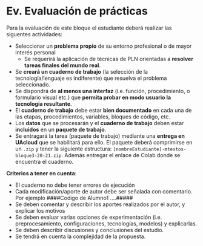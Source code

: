 
Ev. Evaluación de prácticas
====================================

Para la evaluación de este bloque el estudiante deberá realizar las siguentes actividades:

- Seleccionar un **problema propio** de su entorno profesional o de mayor interés personal
  - Se requerirá la aplicación de técnicas de PLN orientadas a **resolver tareas finales del mundo real**.
- Se **creará un cuaderno de trabajo** (la selección de la tecnología/lenguaje es indiferente) que resuelva el problema seleccionado.
- Se dispondrá de **al menos una interfaz** (i.e. función, procedimiento, o formulario visual etc.) que **permita probar en modo usuario la tecnología resultante**.
- El **cuaderno de trabajo** debe estar **bien documentado** en cada una de las etapas, procedimientos, variables, bloques de código, etc.  
- Los **datos** que se procesarán y el **cuaderno de trabajo** deben estar **incluidos** en un  **paquete de trabajo**.
- Se entragará la tarea (paquete de trabajo) mediante una **entrega en UAcloud** que se habilitará para ello. El paquete deberá comprimirse en un ``.zip`` y tener la siguiente estructura: ``[nombreEstudiante]-mtextos-bloque3-20-21.zip``. Además entregar el enlace de Colab donde se encuentra el cuaderno.



**Criterios a tener en cuenta**:

- El cuaderno no debe tener errores de ejecución
- Cada modificación/aporte de autor debe ser señalada con comentario. Por ejemplo ####Codigo de Alumno1 ....#####
- Se deben comentar y describir los aportes realizados por el autor, y explicar los motivos
- Se deben evaluar varias opciones de experimentación (i.e. preprocesamiento, configuraciones, tecnologías, modelos) y explicarlas. 
- Se deben describir discusiones y conclusiones del estudio.
- Se tendrá en cuenta la complejidad de la propuesta.
